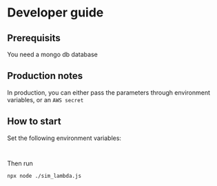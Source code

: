 # Developer guide

## Prerequisits

You need a mongo db database

## Production notes

In production, you can either pass the parameters through environment variables, or an `AWS secret`


## How to start

Set the following environment variables:

```


```

Then run

```
npx node ./sim_lambda.js
```
